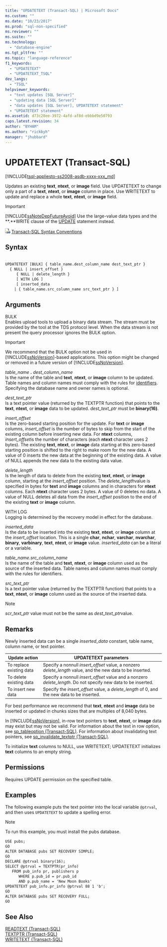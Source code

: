 ```yaml
---
title: "UPDATETEXT (Transact-SQL) | Microsoft Docs"
ms.custom: ""
ms.date: "10/23/2017"
ms.prod: "sql-non-specified"
ms.reviewer: ""
ms.suite: ""
ms.technology: 
  - "database-engine"
ms.tgt_pltfrm: ""
ms.topic: "language-reference"
f1_keywords: 
  - "UPDATETEXT"
  - "UPDATETEXT_TSQL"
dev_langs: 
  - "TSQL"
helpviewer_keywords: 
  - "text updates [SQL Server]"
  - "updating data [SQL Server]"
  - "data updates [SQL Server], UPDATETEXT statement"
  - "UPDATETEXT statement"
ms.assetid: d73c28ee-3972-4afd-af8d-ebbbd9e50793
caps.latest.revision: 34
author: "BYHAM"
ms.author: "rickbyh"
manager: "jhubbard"
---
```

# UPDATETEXT (Transact-SQL)
[!INCLUDE[tsql-appliesto-ss2008-asdb-xxxx-xxx_md](../../includes/tsql-appliesto-ss2008-asdb-xxxx-xxx-md.md)]

  Updates an existing **text**, **ntext**, or **image** field. Use UPDATETEXT to change only a part of a **text**, **ntext**, or **image** column in place. Use WRITETEXT to update and replace a whole **text**, **ntext**, or **image** field.  
  
> [!IMPORTANT]  
>  [!INCLUDE[ssNoteDepFutureAvoid](../../includes/ssnotedepfutureavoid-md.md)] Use the large-value data types and the **.**WRITE clause of the [UPDATE](../../t-sql/queries/update-transact-sql.md) statement instead.  
  
 ![Topic link icon](../../database-engine/configure-windows/media/topic-link.gif "Topic link icon") [Transact-SQL Syntax Conventions](../../t-sql/language-elements/transact-sql-syntax-conventions-transact-sql.md)  
  
## Syntax  
  
```  
  
UPDATETEXT [BULK] { table_name.dest_column_name dest_text_ptr }  
  { NULL | insert_offset }  
     { NULL | delete_length }  
     [ WITH LOG ]  
     [ inserted_data  
    | { table_name.src_column_name src_text_ptr } ]  
```  
  
## Arguments  
 BULK  
 Enables upload tools to upload a binary data stream. The stream must be provided by the tool at the TDS protocol level. When the data stream is not present the query processor ignores the BULK option.  
  
> [!IMPORTANT]  
>  We recommend that the BULK option not be used in [!INCLUDE[ssNoVersion](../../includes/ssnoversion-md.md)]-based applications. This option might be changed or removed in a future version of [!INCLUDE[ssNoVersion](../../includes/ssnoversion-md.md)].  
  
 *table_name* **.** *dest_column_name*  
 Is the name of the table and **text**, **ntext**, or **image** column to be updated. Table names and column names must comply with the rules for [identifiers](../../relational-databases/databases/database-identifiers.md). Specifying the database name and owner names is optional.  
  
 *dest_text_ptr*  
 Is a text pointer value (returned by the TEXTPTR function) that points to the **text**, **ntext**, or **image** data to be updated. *dest_text_ptr* must be **binary(**16**)**.  
  
 *insert_offset*  
 Is the zero-based starting position for the update. For **text** or **image** columns, *insert_offset* is the number of bytes to skip from the start of the existing column before inserting new data. For **ntext** columns, *insert_offset*is the number of characters (each **ntext** character uses 2 bytes). The existing **text**, **ntext**, or **image** data starting at this zero-based starting position is shifted to the right to make room for the new data. A value of 0 inserts the new data at the beginning of the existing data. A value of NULL appends the new data to the existing data value.  
  
 *delete_length*  
 Is the length of data to delete from the existing **text**, **ntext**, or **image** column, starting at the *insert_offset* position. The *delete_length*value is specified in bytes for **text** and **image** columns and in characters for **ntext** columns. Each **ntext** character uses 2 bytes. A value of 0 deletes no data. A value of NULL deletes all data from the *insert_offset* position to the end of the existing **text** or **image** column.  
  
 WITH LOG  
 Logging is determined by the recovery model in effect for the database.  
  
 *inserted_data*  
 Is the data to be inserted into the existing **text**, **ntext**, or **image** column at the *insert_offset* location. This is a single **char**, **nchar**, **varchar**, **nvarchar**, **binary**, **varbinary**, **text**, **ntext**, or **image** value. *inserted_data* can be a literal or a variable.  
  
 *table_name.src_column_name*  
 Is the name of the table and **text**, **ntext**, or **image** column used as the source of the inserted data. Table names and column names must comply with the rules for identifiers.  
  
 *src_text_ptr*  
 Is a text pointer value (returned by the TEXTPTR function) that points to a **text**, **ntext**, or **image** column used as the source of the inserted data.  
  
> [!NOTE]  
>  *scr_text_ptr* value must not be the same as *dest_text_ptr*value.  
  
## Remarks  
 Newly inserted data can be a single *inserted_data* constant, table name, column name, or text pointer.  
  
|Update action|UPDATETEXT parameters|  
|-------------------|---------------------------|  
|To replace existing data|Specify a nonnull *insert_offset* value, a nonzero *delete_length* value, and the new data to be inserted.|  
|To delete existing data|Specify a nonnull *insert_offset* value and a nonzero *delete_length*. Do not specify new data to be inserted.|  
|To insert new data|Specify the *insert_offset* value, a *delete_length* of 0, and the new data to be inserted.|  
  
 For best performance we recommend that **text**, **ntext** and **image** data be inserted or updated in chunks sizes that are multiples of 8,040 bytes.  
  
 In [!INCLUDE[ssNoVersion](../../includes/ssnoversion-md.md)], in-row text pointers to **text**, **ntext**, or **image** data may exist but may not be valid. For information about the text in row option, see [sp_tableoption &#40;Transact-SQL&#41;](../../relational-databases/system-stored-procedures/sp-tableoption-transact-sql.md). For information about invalidating text pointers, see [sp_invalidate_textptr &#40;Transact-SQL&#41;](../../relational-databases/system-stored-procedures/sp-invalidate-textptr-transact-sql.md).  
  
 To initialize **text** columns to NULL, use WRITETEXT; UPDATETEXT initializes **text** columns to an empty string.  
  
## Permissions  
 Requires UPDATE permission on the specified table.  
  
## Examples  
 The following example puts the text pointer into the local variable `@ptrval`, and then uses `UPDATETEXT` to update a spelling error.  
  
> [!NOTE]  
>  To run this example, you must install the pubs database.  
  
```  
USE pubs;  
GO  
ALTER DATABASE pubs SET RECOVERY SIMPLE;  
GO  
DECLARE @ptrval binary(16);  
SELECT @ptrval = TEXTPTR(pr_info)   
   FROM pub_info pr, publishers p  
      WHERE p.pub_id = pr.pub_id   
      AND p.pub_name = 'New Moon Books'  
UPDATETEXT pub_info.pr_info @ptrval 88 1 'b';  
GO  
ALTER DATABASE pubs SET RECOVERY FULL;  
GO  
```  
  
## See Also  
 [READTEXT &#40;Transact-SQL&#41;](../../t-sql/queries/readtext-transact-sql.md)   
 [TEXTPTR &#40;Transact-SQL&#41;](../../t-sql/functions/text-and-image-functions-textptr-transact-sql.md)   
 [WRITETEXT &#40;Transact-SQL&#41;](../../t-sql/queries/writetext-transact-sql.md)  
  
  
